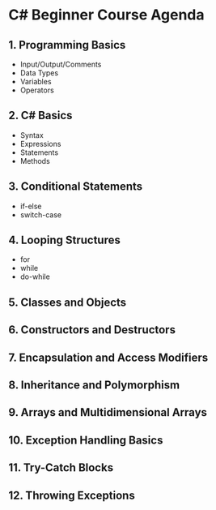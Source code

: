 # C# Beginner Course Agenda

## 1. Programming Basics
   - Input/Output/Comments
   - Data Types
   - Variables
   - Operators

## 2. C# Basics
   - Syntax
   - Expressions
   - Statements
   - Methods

## 3. Conditional Statements
   - if-else
   - switch-case

## 4. Looping Structures
   - for
   - while
   - do-while

## 5. Classes and Objects

## 6. Constructors and Destructors

## 7. Encapsulation and Access Modifiers

## 8. Inheritance and Polymorphism

## 9. Arrays and Multidimensional Arrays

## 10. Exception Handling Basics

## 11. Try-Catch Blocks

## 12. Throwing Exceptions
